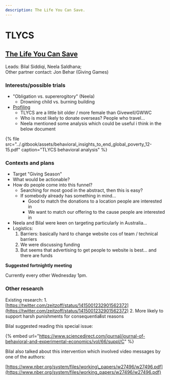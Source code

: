 ```yaml
---
description: The Life You Can Save.
---
```


# TLYCS

## [The Life You Can Save ](https://www.thelifeyoucansave.org/)

Leads: Bilal Siddiqi, Neela Saldhana;  
Other partner contact: Jon Behar \(Giving Games\)

### Interests/possible trials

* "Obligation vs. supererogitory" \(Neela\)
  * Drowning child vs. burning building
* [Profiling](../profiling-and-segmentation/profiling-discussion.md)
  * TLYCS are a little bit older / more female than Givewell/GWWC
  * Who is most likely to donate overseas? People who travel…
  * Neela mentioned some analysis which could be useful i think in the below document

{% file src="../.gitbook/assets/behavioral\_insights\_to\_end\_global\_poverty\_12-15.pdf" caption="TLYCS behavioral analysis" %}

### Contexts and plans

* Target "Giving Season"
* What would be actionable?
* How do people come into this funnel?
  * Searching for most good in the abstract, then this is easy?
  * If somebody already has something in mind… 
    * Good to match the donations to a location people are interested in
    * We want to match our offering to the cause people are interested in 
* Neela and Bilal were keen on targeting particularly in Australia...
* Logistics: 
  1. Barriers: basically hard to change website cos of team / technical barriers
  2. We were discussing funding 
  3. But seems that advertising to get people to website is best… and there are funds

**Suggested fortnightly meeting**

Currently every other Wednesday 1pm.



### **Other research** 

Existing research: 1. [https://twitter.com/zeitzoff/status/1415001232901562372](https://twitter.com/zeitzoff/status/1415001232901562372) 2. More likely to support harsh punishments for consequentia**l**ist reasons

Bilal suggested reading this special issue: 

{% embed url="https://www.sciencedirect.com/journal/journal-of-behavioral-and-experimental-economics/vol/66/suppl/C" %}

Bilal also talked about this intervention which involved video messages by one of the authors:

[https://www.nber.org/system/files/working\_papers/w27496/w27496.pdf](https://www.nber.org/system/files/working_papers/w27496/w27496.pdf)

 

